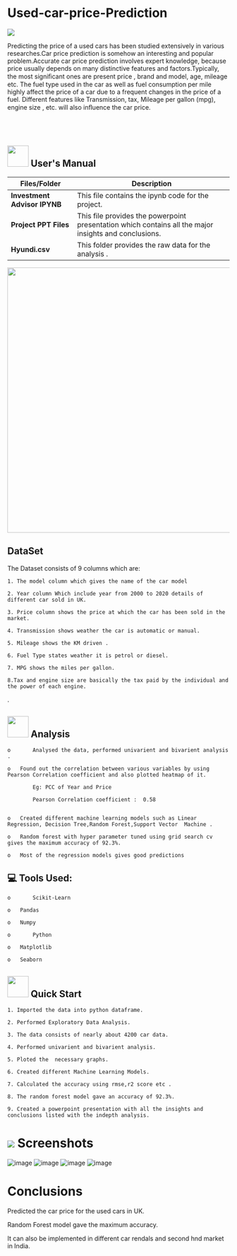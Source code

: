 # Used-car-price-Prediction

 <img src= "https://cdn.dribbble.com/users/1239720/screenshots/3506944/car_mg.gif" > 

Predicting  the  price of a used cars has been studied extensively in various  researches.Car price prediction is somehow an interesting and popular problem.Accurate car price prediction involves expert knowledge, because price  usually depends on many  distinctive  features  and factors.Typically, the most signiﬁcant ones are present price , brand and model,  age, mileage etc. The fuel type used in the car as well as fuel consumption  per mile highly affect the price of a car due to a frequent changes in the  price of a fuel.
Different features like  Transmission, tax, Mileage per gallon (mpg), engine size , etc. will also inﬂuence the car price.







<br>
<br>
<!-- <p align="center"><a><img src="https://forthebadge.com/images/badges/built-with-love.svg"><img src="https://user-images.githubusercontent.com/106439762/181936448-9314e858-4251-46d6-b4d1-35a4c29e9c19.svg"><img src="https://forthebadge.com/images/badges/made-with-python.svg"></a></p> -->

##  <img src="https://user-images.githubusercontent.com/106439762/181935629-b3c47bd3-77fb-4431-a11c-ff8ba0942b63.gif" width="48" height="48"> **User's Manual**
| Files/Folder| Description |
| ------------- | ------------- |
| **Investment Advisor IPYNB** | This file contains the ipynb code for the  project. |
| **Project PPT Files**  | This file provides the powerpoint presentation which contains all the major insights and conclusions.  |
| **Hyundi.csv**  | This folder provides the raw data for the analysis .  |


<p align="center"><img src="https://cdn.rentechdigital.com/common_files/blogs/machine-learning-swipecart-blog-img-01-31-08-2022.gif" width="600" ></p>


##  DataSet
The Dataset consists of 9 columns which are:

    1. The model column which gives the name of the car model
    
    2. Year column Which include year from 2000 to 2020 details of different car sold in UK.
    
    3. Price column shows the price at which the car has been sold in the market.
    
    4. Transmission shows weather the car is automatic or manual.
    
    5. Mileage shows the KM driven .
    
    6. Fuel Type states weather it is petrol or diesel.
    
    7. MPG shows the miles per gallon.
    
    8.Tax and engine size are basically the tax paid by the individual and the power of each engine.








.







    
    

##  <img src=https://user-images.githubusercontent.com/106439762/178428775-03d67679-9aa4-4b08-91e9-6eb6ed8faf66.gif  width="48" height="48"> **Analysis**

    o       Analysed the data, performed univarient and bivarient analysis . 
    
    o	Found out the correlation between various variables by using Pearson Correlation coefficient and also plotted heatmap of it.
           
            Eg: PCC of Year and Price 
            
            Pearson Correlation coefficient :  0.58

     
    o	Created different machine learning models such as Linear Regression, Decision Tree,Random Forest,Support Vector  Machine .
  
    o	Random forest with hyper parameter tuned using grid search cv gives the maximum accuracy of 92.3%. 
    
    o	Most of the regression models gives good predictions

    
    
##  💻 Tools Used:

    o       Scikit-Learn
    
    o	Pandas
     
    o	Numpy 
    
    o       Python    
    
    o	Matplotlib
     
    o	Seaborn 
       
    
    
    
   

## <img src="https://user-images.githubusercontent.com/106439762/181937125-2a4b22a3-f8a9-4226-bbd3-df972f9dbbc4.gif" width="48" height="48" > Quick Start

    1. Imported the data into python dataframe.
    
    2. Performed Exploratory Data Analysis.
    
    3. The data consists of nearly about 4200 car data.
    
    4. Performed univarient and bivarient analysis.
    
    5. Ploted the  necessary graphs.
    
    6. Created different Machine Learning Models.
    
    7. Calculated the accuracy using rmse,r2 score etc .
    
    8. The random forest model gave an accuracy of 92.3%.
    
    9. Created a powerpoint presentation with all the insights and conclusions listed with the indepth analysis.
    
     
  
# <img src="https://www.getcloudapp.com/wp-content/uploads/2021/03/5aebb952e4867ce13f4d308f_laptop_gif_trans.gif" > Screenshots

![image](https://user-images.githubusercontent.com/82110840/235917343-6197b1f0-af30-4c3a-829f-10a34167ae05.png)
![image](https://user-images.githubusercontent.com/82110840/235917392-0c946d40-09a9-43a4-87ca-cb2d6711d171.png)
![image](https://user-images.githubusercontent.com/82110840/235917422-b3c5bba4-c0b2-4c7d-a1a5-4caeea899259.png)
![image](https://user-images.githubusercontent.com/82110840/235917444-964b77b1-1b2f-4e79-b88e-b78840aba98a.png)


# Conclusions

Predicted the car price for the used cars in UK.

Random Forest model gave the maximum accuracy.

It can also be implemented in different car rendals and second hnd market in India.


